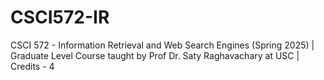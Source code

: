 # CSCI572-IR
CSCI 572 - Information Retrieval and Web Search Engines (Spring 2025) | Graduate Level Course taught by Prof Dr. Saty Raghavachary at USC | Credits - 4
